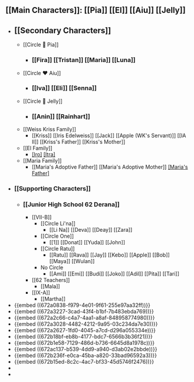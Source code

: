## [[Main Characters]]: [[Pia]] [[El]] [[Aiu]] [[Jelly]]
- ## [[Secondary Characters]]
	- [[Circle 🌻 Pia]]
		- ### [[Fira]] [[Tristan]] [[Maria]] [[Luna]]
	- [[Circle ❤️ Aiu]]
		- ### [[Iva]] [[Eli]] [[Senna]]
	- [[Circle 🍮 Jelly]]
		- ### [[Anin]] [[Rainhart]]
	- [[Weiss Kriss Family]]
		- [[Kriss]] [[Iris Edelweiss]] [[Jack]] [[Apple (WK's Servant)]] [[IA II]] [[Kriss's Father]] [[Kriss's Mother]]
	- [[El Family]]
		- [[Iro]](Deceased) [[Itra]](Deceased)
	- [[Maria Family]]
		- [[Maria's Adoptive Father]] [[Maria's Adoptive Mother]] [[Maria's Father]](Deceased)
- ### [[Supporting Characters]]
	- ### [[Junior High School 62 Derana]]
		- [[VII-B]]
			- [[Circle Li'na]]
				- [[Li Na]] [[Deva]] [[Deay]] [[Zara]]
			- [[Circle One]]
				- [[1]] [[Donat]] [[Yuda]] [[John]]
			- [[Circle Ratu]]
				- [[Ratu]] [[Rava]] [[Jay]] [[Kebo]] [[Apple]] [[Bob]] [[Maya]] [[Wulan]]
			- No Circle
				- [[Ami]] [[Emi]] [[Budi]] [[Joko]] [[Adil]] [[Pita]] [[Tari]]
		- [[62 Teachers]]
			- [[Mala]]
		- [[IX-A]]
			- [[Martha]]
- {{embed ((672a0838-f979-4e01-9f61-255e97aa32ff))}}
- {{embed ((672a3227-3cad-43f4-b1bf-7b483ebda769))}}
- {{embed ((672a2c66-c4a7-4aa1-a8af-848958774980))}}
- {{embed ((672a3028-4482-4212-9a95-03c234da7e30))}}
- {{embed ((672a2627-1fd0-4045-a7cd-d296a055334e))}}
- {{embed ((672b18bf-eb8b-4177-bdc7-6566b3b36f21))}}
- {{embed ((672b1e58-7129-486d-b736-6645d8a1978c))}}
- {{embed ((672ac137-b539-4dd9-a940-d3ab02e2bbde))}}
- {{embed ((672b236f-e0ca-45ba-a820-33bad96592a3))}}
- {{embed ((672b15ed-8c2c-4ac7-bf33-45d5746f2476))}}
-
-